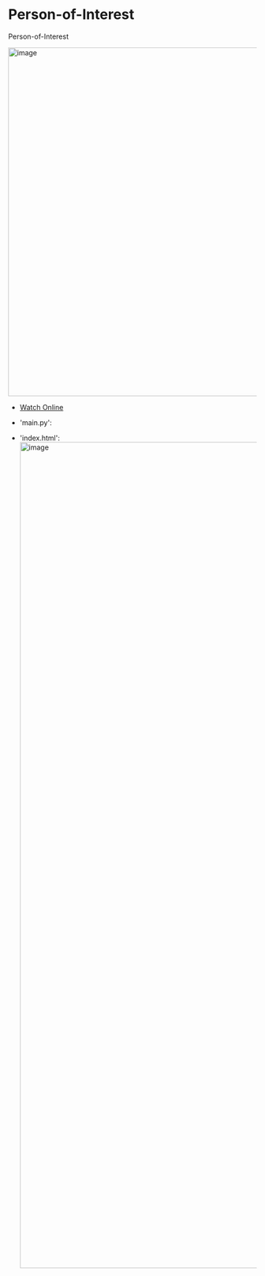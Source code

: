 # Person-of-Interest
Person-of-Interest

<img width="706" alt="image" src="https://github.com/user-attachments/assets/a313a560-1d6e-4643-9373-314c63a502de">

- [Watch Online](https://person-interest-lostfilm.net/)

- 'main.py': 

- 'index.html': <img width="1673" alt="image" src="https://github.com/user-attachments/assets/87a2a3c8-f63f-46c2-9087-0772357ea78c">
